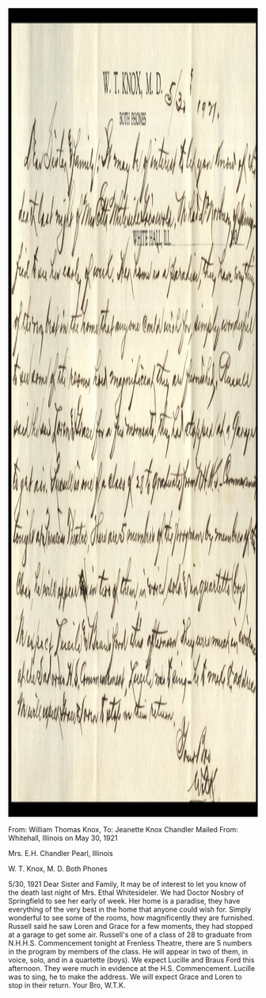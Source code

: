 <html><body><a href="/wp-content/uploads/2014/04/postcard-2014-20140428_18064688_0133.jpg"><img class="alignnone size-full wp-image-456" src="/wp-content/uploads/2014/04/postcard-2014-20140428_18064688_0133.jpg" alt="postcard-2014-20140428_18064688_0133" width="2411" height="1631"></a>

From: William Thomas Knox, To: Jeanette Knox Chandler
Mailed From: Whitehall, Illinois on May 30, 1921

Mrs. E.H. Chandler
Pearl, Illinois

W. T. Knox, M. D.
Both Phones

5/30, 1921
Dear Sister and Family,
It may be of interest to let you know of the death last night of Mrs. Ethal Whitesideler. We had Doctor Nosbry of Springfield to see her early of week. Her home is a paradise, they have everything of the very best in the home that anyone could wish for. Simply wonderful to see some of the rooms, how magnificently they are furnished. Russell said he saw Loren and Grace for a few moments, they had stopped at a garage to get some air. Russell's one of a class of 28 to graduate from N.H.H.S. Commencement tonight at Frenless Theatre, there are 5 numbers in the program by members of the class. He will appear in two of them, in voice, solo, and in a quartette (boys). We expect Lucille and Braus Ford this afternoon. They were much in evidence at the H.S. Commencement. Lucille was to sing, he to make the address. We will expect Grace and Loren to stop in their return.
Your Bro,
W.T.K.</body></html>